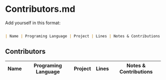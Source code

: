 # Contributors.md

Add yourself in this format:
```markdown

| Name | Programing Language | Project | Lines | Notes & Contributions |

```

## Contributors

| Name | Programing Language | Project | Lines | Notes & Contributions |
|-----:|---------------------|---------|-------|-----------------------|

